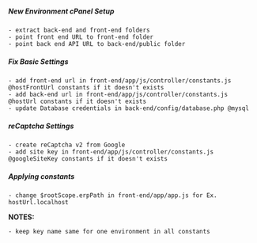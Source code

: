 ##### New Environment cPanel Setup
	
	- extract back-end and front-end folders
	- point front end URL to front-end folder
	- point back end API URL to back-end/public folder

##### Fix Basic Settings
	- add front-end url in front-end/app/js/controller/constants.js @hostFrontUrl constants if it doesn't exists
	- add back-end url in front-end/app/js/controller/constants.js @hostUrl constants if it doesn't exists
	- update Database credentials in back-end/config/database.php @mysql



##### reCaptcha Settings
	- create reCaptcha v2 from Google
	- add site key in front-end/app/js/controller/constants.js @googleSiteKey constants if it doesn't exists

##### Applying constants
	
	- change $rootScope.erpPath in front-end/app/app.js for Ex. hostUrl.localhost

**NOTES:**
 
	- keep key name same for one environment in all constants